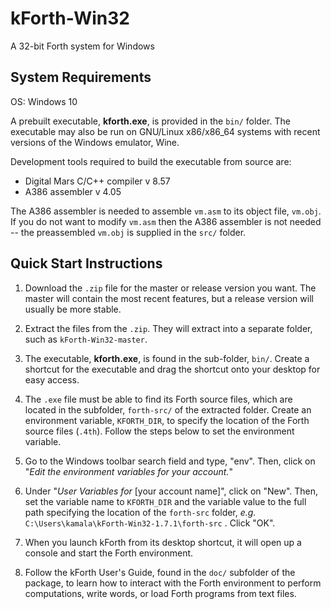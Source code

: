 # kForth-Win32
A 32-bit Forth system for Windows

## System Requirements

OS: Windows 10

A prebuilt executable, **kforth.exe**, is provided in the `bin/` folder. The executable may also be run on GNU/Linux x86/x86_64 systems with recent versions of the Windows emulator, Wine.

Development tools required to build the executable from source are:

* Digital Mars C/C++ compiler v 8.57
* A386 assembler v 4.05

The A386 assembler is needed to assemble `vm.asm` to its object file, `vm.obj`. If you do not want to modify `vm.asm` then the A386 assembler is not needed -- the preassembled `vm.obj` is supplied in the `src/` folder.

## Quick Start Instructions

1. Download the `.zip` file for the master or release version you want. The master will contain the most recent features, but a release version will usually be more stable.

2. Extract the files from the `.zip`. They will extract into a separate folder, such as `kForth-Win32-master`.

3. The executable, **kforth.exe**, is found in the sub-folder, `bin/`. Create a shortcut for the executable and drag the shortcut onto your desktop for easy access.

4. The `.exe` file must be able to find its Forth source files, which are located in the subfolder, `forth-src/` of the extracted folder. Create an environment variable, `KFORTH_DIR`, to specify the location of the Forth source files (`.4th`). Follow the steps below to set the environment variable.

5. Go to the Windows toolbar search field and type, "env". Then, click on "*Edit the environment variables for your account.*"

6. Under "*User Variables for* [your account name]", click on "New". Then, set the variable name to `KFORTH_DIR` and the variable value to the full path specifying the location of the `forth-src` folder, *e.g.* `C:\Users\kamala\kForth-Win32-1.7.1\forth-src` . Click "OK".

7. When you launch kForth from its desktop shortcut, it will open up a console and start the Forth environment.

8. Follow the kForth User's Guide, found in the `doc/` subfolder of the package, to learn how to interact with the Forth environment to perform computations, write words, or load Forth programs from text files.

